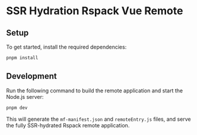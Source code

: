 # SSR Hydration Rspack Vue Remote

## Setup

To get started, install the required dependencies:

```bash
pnpm install
```

## Development

Run the following command to build the remote application and start the Node.js server:

```bash
pnpm dev
```

This will generate the `mf-manifest.json` and `remoteEntry.js` files, and serve the fully SSR-hydrated Rspack remote application.
